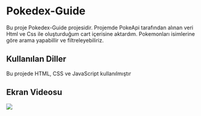 <h1>Pokedex-Guide</h1>

Bu proje Pokedex-Guide projesidir. Projemde PokeApi tarafından alınan veri Html ve Css ile oluşturduğum cart içerisine aktardım. Pokemonları isimlerine göre arama yapabillir ve filtreleyebiliriz.

<h2>Kullanılan Diller</h2>

Bu projede HTML, CSS ve JavaScript kullanılmıştır

<h2>Ekran Videosu</h2>

![](pokemon.gif)
